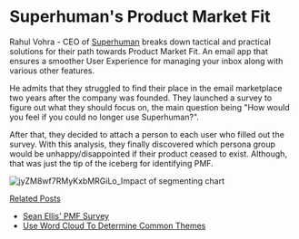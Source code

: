 # Superhuman's Product Market Fit
Rahul Vohra - CEO of [Superhuman](https://review.firstround.com/how-superhuman-built-an-engine-to-find-product-market-fit/) breaks down tactical and practical solutions for their path towards Product Market Fit. An email app that ensures a smoother User Experience for managing your inbox along with various other features. 

He admits that they struggled to find their place in the email marketplace two years after the company was founded. They launched a survey to figure out what they should focus on, the main question being "How would you feel if you could no longer use Superhuman?". 

After that, they decided to attach a person to each user who filled out the survey. With this analysis, they finally discovered which persona group would be unhappy/disappointed if their product ceased to exist. Although, that was just the tip of the iceberg for identifying PMF.

![jyZM8wf7RMyKxbMRGiLo_Impact of segmenting chart](https://github.com/erascon7/TIL/assets/39039416/a0952dfb-adb0-4fd1-8be1-1e115eb75e56)

<u>Related Posts</u>
- [Sean Ellis' PMF Survey](https://github.com/erascon7/TIL/blob/main/User%20Surveys/Sean%20Ellis'%20PMF%20Survey.md)
- [Use Word Cloud To Determine Common Themes](https://github.com/erascon7/TIL/blob/main/User%20Surveys/Use%20Word%20Cloud%20To%20Determine%20Common%20Themes.md)
